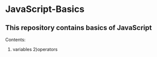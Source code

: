 # JavaScript-Basics
## This repository contains basics of JavaScript
Contents:
1) variables
2)operators


